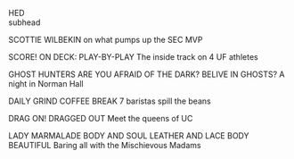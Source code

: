 
HED  
subhead 

SCOTTIE WILBEKIN
on what pumps up the SEC MVP 

SCORE! 
ON DECK: 
PLAY-BY-PLAY
The inside track on 4 UF athletes 


GHOST HUNTERS 
ARE YOU AFRAID OF THE DARK? 
BELIVE IN GHOSTS? 
A night in Norman Hall 

DAILY GRIND 
COFFEE BREAK 
7 baristas spill the beans 

DRAG ON!
DRAGGED OUT 
Meet the queens of UC 

LADY MARMALADE
BODY AND SOUL 
LEATHER AND LACE 
BODY BEAUTIFUL 
Baring all with the Mischievous Madams 
